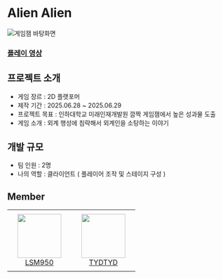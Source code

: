# Alien Alien
![게임잼 바탕화면](https://github.com/user-attachments/assets/6d18c24b-cf27-448d-ba38-3d89dbe5b988)

### [플레이 영상](https://www.youtube.com/watch?v=exf7z1NSiOM)

## 프로젝트 소개
- 게임 장르 : 2D 플랫포머
- 제작 기간 : 2025.06.28 ~ 2025.06.29
- 프로젝트 목표 : 인하대학교 미래인재개발원 깜짝 게임잼에서 높은 성과물 도출
- 게임 소개 : 외계 행성에 침략해서 외계인을 소탕하는 이야기

## 개발 규모
- 팀 인원 : 2명
- 나의 역할 : 클라이언트 ( 플레이어 조작 및 스테이지 구성 )
## Member
<table>
    <tr height="140px">
        <td align="center" width="130px">
            <a href="https://github.com/LSM950"><img height="100px" width="100px" src="https://avatars.githubusercontent.com/LSM950"/></a>
            <br />
            <a href="https://github.com/LSM950">LSM950</a>
        </td>
        <td align="center" width="130px">
            <a href="https://github.com/TYDTYD"><img height="100px" width="100px" src="https://avatars.githubusercontent.com/TYDTYD"/></a>
            <br />
            <a href="https://github.com/TYDTYD">TYDTYD</a>
        </td>
</table>
